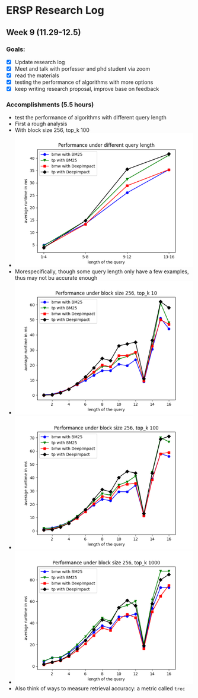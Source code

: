 # ERSP Research Log
## Week 9 (11.29-12.5)
### Goals:

- [x] Update research log
- [x] Meet and talk with porfesser and phd student via zoom
- [x] read the materials
- [x] testing the performance of algorithms with more options
- [x] keep writing research proposal, improve base on feedback

### Accomplishments (5.5 hours)
- test the performance of algorithms with different query length
- First a rough analysis
- With block size 256, top_k 100
- ![Outcome](/len.png)
- Morespecifically, though some query length only have a few examples, thus may not bu accurate enough
- ![Outcome](/len_result_10.png)
- ![Outcome](/len_result.png)
- ![Outcome](/len_result_1000.png)
- Also think of ways to measure retrieval accuracy: a metric called `trec`

